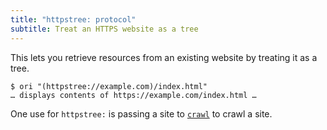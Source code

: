 ```yaml
---
title: "httpstree: protocol"
subtitle: Treat an HTTPS website as a tree
---
```


This lets you retrieve resources from an existing website by treating it as a tree.

```console
$ ori "(httpstree://example.com)/index.html"
… displays contents of https://example.com/index.html …
```

One use for `httpstree:` is passing a site to [`crawl`](site/crawl.html) to crawl a site.

